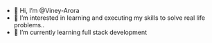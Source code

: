 - 👋 Hi, I’m @Viney-Arora
- 👀 I’m interested in learning and executing my skills to solve real life problems..
- 🌱 I’m currently learning full stack development


<!---
Viney-Arora/Viney-Arora is a ✨ special ✨ repository because its `README.md` (this file) appears on your GitHub profile.
You can click the Preview link to take a look at your changes.
--->
